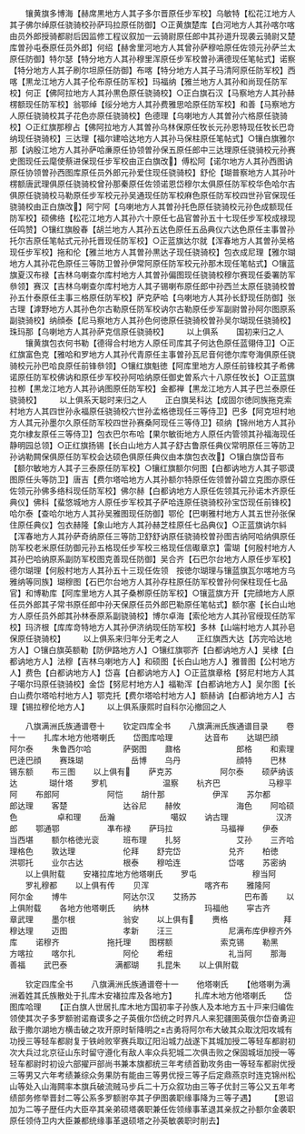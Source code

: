 <!-- { "loadSidebar": true } -->
　　镶黄旗多博海【赫席黒地方人其子多尔晋原任步军校】乌敏特【松花江地方人其子佛尔绰原任骁骑校孙萨玛拉原任防御】○正黄旗楚库【白河地方人其孙喀尔喀由员外郎授骑都尉后因监修工程议叙加一云骑尉原任郎中其孙道升现袭云骑尉又楚库曽孙屯泰原任员外郎】何绍【赫舍里河地方人其曾孙萨穆哈原任佐领元孙萨兰太原任防御】特尔瑟【特分地方人其孙穆里浑原任步军校曽孙满德现任笔帖式】诺察【特分地方人其子刷尔坦原任防御】布喀【特分地方人其子马清阿原任防军校】西喀【黒龙江地方人其子伦布原任防军校】玛福纳【雅兰地方人其孙和尚现任防军校】何正【佛阿拉地方人其孙黒色原任骁骑校】○正白旗石汉【马察地方人其孙赫楞额现任防军校】翁鄂绰【绥分地方人其孙费雅思哈原任防军校】和善【马察地方人原任骁骑校其子花色亦原任骁骑校】色德理【乌喇地方人其曽孙六格原任骁骑校】○正红旗那穆占【佛阿拉地方人其曽孙乌林保原任牧长元孙恩特现任牧长巴竒纳现任骁骑校】三达理【福尔建哈达地方人其孙马保柱原任笔帖式】○镶白旗雅尔那【讷殷江地方人其孙萨哈亷原任协领曽孙保五原任郎中三达理原任骁骑校元孙赛史图现任云麾使蔡进保现任步军校由正白旗改】傅松阿【诺尔地方人其孙西图讷原任协领曽孙西图库原任员外郎元孙爱住现任骁骑校】舒伦【瑚普察地方人其孙叶楞额唐武理俱原任骁骑校曾孙那秦原任佐领诺恩岱穆尔太俱原任防军校华色哈尔吉俱原任骁骑校马勒原任步军校元孙吴通现任防军校麻色原任防军校四世孙官保现任骁骑校由正白旗改】阿宁阿【乌喇地方人其曽孙托色原任骁骑校元孙色成额现任防军校】硕佛络【松花江地方人其孙六十原任七品官曽孙五十七现任步军校成禄现任鸣赞】○镶红旗殷春【胡兰地方人其孙五达色原任五品典仪六达色原任主事曽孙托尔吉原任笔帖式元孙托晋现任防军校】○正蓝旗达尔就【浑春地方人其曽孙吴格现任步军校】拖和伦【雅兰地方人其曽孙黒达子现任骁骑校】包衣成尼理【雅尔瑚地方人其孙花色原任三等防卫曽孙伊常阿原任防军校元孙那木现任笔帖式】○镶蓝旗夏汉布禄【吉林乌喇查尔库村地方人其曽孙偏图现任骁骑校穆尔赛现任委署防军叅领】赛汉【吉林乌喇查尔库村地方人其子锡喇布原任郎中孙西兰太原任骁骑校曽孙五什泰原任主事三格原任防军校】萨克萨哈【乌喇地方人其孙长舒现任防御】张古理【滹野地方人其孙色尔古勒原任防军校讷尔古勒原任步军副尉曽孙阿尔图原系副骁骑校】纳顔泰【尼马察地方人其孙色何徳原任骁骑校曽孙吴尔瑚现任骁骑校】珠玛那【乌喇地方人其孙萨克信原任骁骑校】
　　以上俱系
　　国初来归之人
　　镶黄旗包衣何书勒【德得合村地方人原任司库其子何达色原任蓝翎侍卫】○正红旗富色克【雅哈和罗地方人其孙代青原任主事曽孙瓦尼音何徳尔库夸海俱原任骁骑校元孙巴哈良原任前锋叅领】○镶红旗魁徳【阿库里地方人原任前锋校其子希佛诺原任防军校佛讷和原任步军校孙阿哈纳原任御史曽系六十八原任牧长】○正蓝旗拉栁【黒龙江地方人其孙讷图原任防军校】金都禅【黒龙江地方人其子巴兰泰原任骁骑校】
　　以上俱系天聪时来归之人
　　正白旗吴科达【成固尔徳同族拖克索村地方人其四世孙永福原任骁骑校六世孙孟格徳现任三等侍卫】巴多【阿克坦村地方人其元孙墨尔久原任防军校四世孙赛桑阿现任三等侍卫】硕纳【锦州地方人其孙克尔棣友原任三等侍卫】包衣巴尔布哈【果尔敏街地方人原任内管领其孙福海现任　静明园总领】○正红旗扬锡【长白山地方人其子舒古鲁原任典仪常明原任三等防卫孙讷勒闗保俱原任防军校会达硕色俱原任典仪由本旗包衣改】○镶白旗岱音布【额尔敏地方人其子三泰原任防军校】○镶红旗额尔何图【白都讷地方人其子鄂谟图原任头等防卫】唐吉【费尔塔哈地方人其孙额尔特原任佐领曽孙碧立克图亦原任佐领元孙佛多络科现任防军校】佛尔赫【白都讷地方人原任佐领其元孙诺木齐原任典仪】佛科【蜚悠城地方人原任步军校其子萨哈连原任骁骑校孙宝岱现任前锋校】哈尔泰【查哈尔地方人其孙吴雅图现任防御】鄂伦【巴喇雅村地方人其五世孙张保住原任典仪】包衣赫隆【象山地方人其孙赫芝桂原任七品典仪】○正蓝旗讷尔紏【浑春地方人其孙萨奇纳原任三等防卫舒舒讷原任骁骑校曽孙图吉纳阿哈纳俱原任防军校老米原任防御元孙五格现任步军校三格现任信礟章京】雷瑚【何殷村地方人其孙巴哈纳原系副防军校图克善现任防御】吴合齐【石巴尔台地方人原任步军校】德尔瑚理【何殷村地方人其孙五十三现任佐领　按徳尔瑚理与镶蓝旗瓦尔喀地方乌雅纳等同族】瑚穆图【石巴尔台地方人其孙存柱原任防军校曽孙何保柱现任七品官】和博勒库【阿库里地方人其子桑栁原任防军校】○镶蓝旗方开【完顔地方人原任员外郎其子常书原任郎中孙天保原任员外郎巴勒原任笔帖式】额尔塞【长白山地方人原任员外郎其孙林泰原系副骁骑校】博尔卓海【索伦地方人其孙官绶现任防军校】玛济根【库库竒特地方人其孙伊济纳现任防军校】多林【山端村地方人其孙皂保原任骁骑校】
　　以上俱系来归年分无考之人
　　正红旗西大达【苏完哈达地方人】○镶白旗英额勒【防伊路地方人】○镶红旗鄂齐【白都讷地方人】吴棣【白都讷地方人】法穆【吉林乌喇地方人】和硕图【长白山地方人】雅普图【公村地方人】费色【白都讷地方人】岱喜【白都讷地方人】○正蓝旗章格【努尼村地方人其子噶尔玛原任骁骑校】金岱【努尼村地方人】福勒浑【白都讷地方人】吴尔图【长白山费尔塔哈村地方人】鄂克托【费尔塔哈村地方人】额赫讷【白都讷地方人】古理【锡拉穆伦地方人】
　　以上俱系康熙时自科尔沁撤回之人






　　八旗满洲氏族通谱卷十
　　钦定四库全书
　　八旗满洲氏族通谱目录
　　卷十一
　　扎库木地方他塔喇氏
　　岱图库哈理　　　　达音布
　　达瑚巴顔　　　　　阿尔泰
　　朱鲁西尔哈　　　　萨弼图
　　鼐格　　　　　　　郎格
　　和索理　　　　　　巴逹巴顔
　　赛珠瑚　　　　　　岳博
　　乌丹　　　　　　　顔特
　　巴林　　　　　　　锡东额
　　布三图
　　以上俱有
　　萨克苏　　　　　　阿尔泰
　　硕萨纳该达　　　　瑚什塔
　　罗机　　　　　　　温察
　　杭齐巴　　　　　　马穆平阿
　　布郎阿　　　　　　阿恺
　　胡什那　　　　　　伊浑
　　苏尔都　　　　　　郎达理
　　客楚　　　　　　　达谷尼
　　赫攸　　　　　　　海色
　　阿哈硕色　　　　　卓和理
　　岳瀚　　　　　　　噶奴
　　讷古理　　　　　　汉济郎
　　鄂通鄂　　　　　　凖布禄
　　萨玛拉　　　　　　马福禅
　　伊泰　　　　　　　当西堪
　　额尔格徳光衮　　　班布理
　　扎努　　　　　　　艾孙
　　三齐哈　　　　　　理格色
　　敦达理　　　　　　伦拜
　　舒完岱　　　　　　兑齐
　　柏徳　　　　　　　洪鄂托
　　业尔古达　　　　　根泰
　　穆哈连　　　　　　岱喀
　　苏密纳
　　以上俱附载
　　安褚拉库地方他塔喇氏
　　罗屯　　　　　　　穆当阿
　　罗礼穆都
　　以上俱有传
　　贝浑　　　　　　　喀齐布
　　雅隆阿　　　　　　阿尔金
　　博牛　　　　　　　阿达尔汉
　　艾扬苏　　　　　　巴布善
　　以上俱附载
　　各地方他塔喇氏
　　纳林　　　　　　　玛福他
　　寜古齐　　　　　　章武理
　　墨尔根　　　　　　翁安
　　以上俱有
　　赉格　　　　　　　拜穆达理
　　迈图　　　　　　　孝新
　　汪三　　　　　　　尼满布库伊穆齐外库
　　诺穆齐　　　　　　拖托理
　　图楞额　　　　　　索克锡
　　勒黑　　　　　　　方喀拉
　　喀尔扎　　　　　　阿伦
　　希纽　　　　　　　礼当阿
　　那海　　　　　　　善福
　　武巴泰　　　　　　满都瑚
　　扎昆朱
　　以上俱附载















　　钦定四库全书
　　八旗满洲氏族通谱卷十一
　　他塔喇氏
　　【他塔喇为满洲着姓其氏族散处于扎库木安褚拉库及各地方】
　　扎库木地方他塔喇氏
　　岱图库哈理
　　【正白旗人世居扎库木地方国初率子孙族人及本地方五十戸来归编佐领使其次子多罗额驸诺裔谟多之子英俄尔岱统之时界凡人来犯疆圉英俄尔岱奋勇迎敌于撒尔湖地方横击破之攻开原时斩降明之古勇将阿尔布大破其众取沈阳攻城有功授三等轻车都尉复于铁岭败宰赛兵取辽阳沿城力战遂下其城加授二等轻车都尉初次大兵过北京征山东时留守遵化有敌人率众兵犯城二次俱击败之保固城垣加授一等轻车都尉时初设六部擢戸部尚书兼本旗都统三年考绩首勤攻务由一等轻车都尉优授三等男又六年考绩兼综众务果防有能由三等男优授三等子后定鼎燕京时连克锦州松山等处入山海闗率本旗兵破流贼马步兵二十万众叙功由三等子优封三等公又五年考绩部务修举晋封二等公系多罗额驸卒其子伊图袭职缘事降为三等子遇】
　　【恩诏加为二等子歴任内大臣卒其亲弟硕塔袭职兼任佐领缘事革退其亲叔之孙额尔金袭职原任领侍卫内大臣兼都统缘事革退硕塔之孙英敏袭职时削去】
